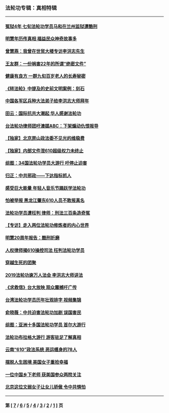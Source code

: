 ### 法轮功专辑：真相特辑
---
#### [冤狱4年 七旬法轮功学员马和在兰州监狱遭酷刑](../../pages/nf4389/n13304688.md?11270430) 
#### [明慧年历传真相 福益民众神奇故事多](../../pages/nf4389/n13294545.md?11270430) 
#### [曾慧燕：我曾在世贸大楼专访李洪志先生](../../pages/nf4389/n12898729.md?11270430) 
#### [王友群：一份祸害22年的所谓“绝密文件”](../../pages/nf4389/n12871750.md?11270430) 
#### [健康有良方 一群九旬百岁老人的长寿秘密](../../pages/nf4389/n12847475.md?11270430) 
#### [《转法轮》中提及的史前文明案例：刻石](../../pages/nf4389/n12758577.md?11270430) 
#### [中国各军区兵种大法弟子给李洪志大师拜年](../../pages/nf4389/n12750047.md?11270430) 
#### [田云：国际抗共大潮起 华人感谢法轮功](../../pages/nf4389/n12357708.md?11270430) 
#### [台法轮功律师团吁澳媒ABC：下架煽动仇恨报导](../../pages/nf4389/n12279917.md?11270430) 
#### [【独家】北京房山政法委不见光的维稳费](../../pages/nf4389/n12031979.md?11270430) 
#### [【独家】内部文件泄610超级权力未终止](../../pages/nf4389/n12023895.md?11270430) 
#### [组图：34国法轮功学员大游行 吁停止迫害](../../pages/nf4389/n11492658.md?11270430) 
#### [归正：中共邪政——下达指标抓人](../../pages/nf4389/n11474770.md?11270430) 
#### [感受巨大能量 年轻人音乐节踊跃学法轮功](../../pages/nf4389/n11441981.md?11270430) 
#### [怕被举报 黑龙江肇东610人员不敢报真名](../../pages/nf4389/n11436499.md?11270430) 
#### [法轮功学员遭枉判 律师：刑法三百条造奇冤](../../pages/nf4389/n11433943.md?11270430) 
#### [【专访】走入两位法轮功修炼者的内心世界](../../pages/nf4389/n11415623.md?11270430) 
#### [明慧20周年报告：酷刑折磨](../../pages/nf4389/n11387954.md?11270430) 
#### [人权律师揭610操控司法 枉判法轮功学员](../../pages/nf4389/n11313370.md?11270430) 
#### [穿越生死的团聚](../../pages/nf4389/n11258922.md?11270430) 
#### [2019法轮功逾万人法会 李洪志大师讲法](../../pages/nf4389/n11265303.md?11270430) 
#### [《求救信》台大放映 观众震撼吁广传](../../pages/nf4389/n10922251.md?11270430) 
#### [台湾法轮功学员历年壮观排字 视频集锦](../../pages/nf4389/n10878789.md?11270430) 
#### [俞晓薇：中共迫害法轮功加剧 误国害民](../../pages/nf4389/n10859260.md?11270430) 
#### [组图：亚洲十多国法轮功学员 首尔大游行](../../pages/nf4389/n10781149.md?11270430) 
#### [法轮功布拉格大游行 游客驻足了解真相](../../pages/nf4389/n10749360.md?11270430) 
#### [云南“610”政法系统 恶运缠身的78人](../../pages/nf4389/n10747534.md?11270430) 
#### [摆脱人生困境 美国女子重拾幸福](../../pages/nf4389/n10688678.md?11270430) 
#### [一位中国乡下老师 获美国参众两院关注](../../pages/nf4389/n10683927.md?11270430) 
#### [北京这位文弱女子让女儿骄傲 令中共惧怕](../../pages/nf4389/n10668341.md?11270430) 

---
#### 第 [ [7](./7.md?11270430) / [6](./6.md?11270430) / [5](./5.md?11270430) / [4](./4.md?11270430) / [3](./3.md?11270430) / [2](./2.md?11270430) / [1](./1.md?11270430) ] 页
